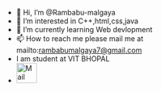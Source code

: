 - 👋 Hi, I’m @Rambabu-malgaya
- 👀 I’m interested in C++,html,css,java
- 🌱 I’m currently learning Web devlopment
- 📫 How to reach me  please mail me at mailto:<rambabumalgaya7@gmail.com>
-  I am student at VIT BHOPAL
- <img height="40" width="40" alt="Mail me" src="https://camo.githubusercontent.com/4d49bb2d00543a90d95a1c52286c7cd58418dbb4af4b5a4f1883973c681d97f2/68747470733a2f2f696d6167652e666c617469636f6e2e636f6d2f69636f6e732f706e672f3531322f3535322f3535323438362e706e67" data-canonical-src="https://image.flaticon.com/icons/png/512/552/552486.png" style="max-width:100%;">

<!---
Rambabu-malgaya/Rambabu-malgaya is a ✨ special ✨ repository because its `README.md` (this file) appears on your GitHub profile.
You can click the Preview link to take a look at your changes.
--->

